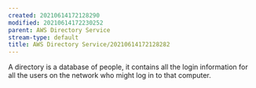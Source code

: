 ```yaml
---
created: 20210614172128290
modified: 20210614172230252
parent: AWS Directory Service
stream-type: default
title: AWS Directory Service/20210614172128282
---
```

A directory is a database of people, it contains all the login information for all the users on the network who might log in to that computer.
